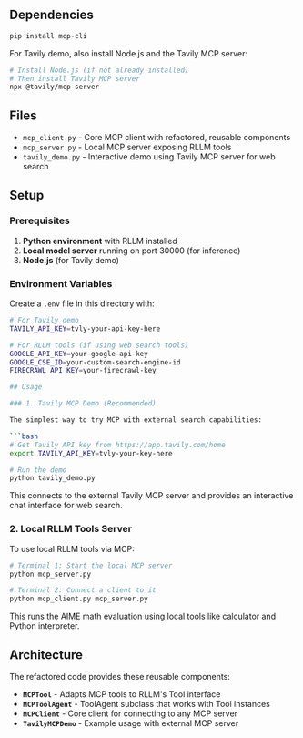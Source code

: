 ## Dependencies

```bash
pip install mcp-cli
```

For Tavily demo, also install Node.js and the Tavily MCP server:
```bash
# Install Node.js (if not already installed)
# Then install Tavily MCP server
npx @tavily/mcp-server
```

## Files

- `mcp_client.py` - Core MCP client with refactored, reusable components
- `mcp_server.py` - Local MCP server exposing RLLM tools  
- `tavily_demo.py` - Interactive demo using Tavily MCP server for web search

## Setup

### Prerequisites

1. **Python environment** with RLLM installed
2. **Local model server** running on port 30000 (for inference)
3. **Node.js** (for Tavily demo)

### Environment Variables

Create a `.env` file in this directory with:

```bash
# For Tavily demo
TAVILY_API_KEY=tvly-your-api-key-here

# For RLLM tools (if using web search tools)
GOOGLE_API_KEY=your-google-api-key
GOOGLE_CSE_ID=your-custom-search-engine-id
FIRECRAWL_API_KEY=your-firecrawl-key

## Usage

### 1. Tavily MCP Demo (Recommended)

The simplest way to try MCP with external search capabilities:

```bash
# Get Tavily API key from https://app.tavily.com/home
export TAVILY_API_KEY=tvly-your-key-here

# Run the demo
python tavily_demo.py
```

This connects to the external Tavily MCP server and provides an interactive chat interface for web search.

### 2. Local RLLM Tools Server

To use local RLLM tools via MCP:

```bash
# Terminal 1: Start the local MCP server
python mcp_server.py

# Terminal 2: Connect a client to it
python mcp_client.py mcp_server.py
```

This runs the AIME math evaluation using local tools like calculator and Python interpreter.

## Architecture

The refactored code provides these reusable components:

- **`MCPTool`** - Adapts MCP tools to RLLM's Tool interface
- **`MCPToolAgent`** - ToolAgent subclass that works with Tool instances
- **`MCPClient`** - Core client for connecting to any MCP server
- **`TavilyMCPDemo`** - Example usage with external MCP server
